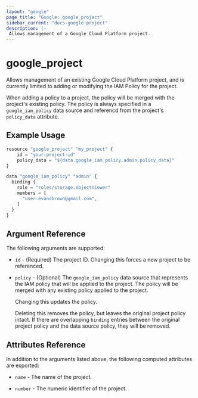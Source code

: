 ```yaml
---
layout: "google"
page_title: "Google: google_project"
sidebar_current: "docs-google-project"
description: |-
 Allows management of a Google Cloud Platform project. 
---
```


# google\_project

Allows management of an existing Google Cloud Platform project, and is
currently limited to adding or modifying the IAM Policy for the project.

When adding a policy to a project, the policy will be merged with the
project's existing policy. The policy is always specified in a
`google_iam_policy` data source and referencd from the project's
`policy_data` attribute.

## Example Usage

```js
resource "google_project" "my_project" {
    id = "your-project-id"
    policy_data = "${data.google_iam_policy.admin.policy_data}"
}

data "google_iam_policy" "admin" {
  binding {
    role = "roles/storage.objectViewer"
    members = [
      "user:evandbrown@gmail.com",
    ]
  }
}
```

## Argument Reference

The following arguments are supported:

* `id` - (Required) The project ID.
    Changing this forces a new project to be referenced.

* `policy` - (Optional) The `google_iam_policy` data source that represents
    the IAM policy that will be applied to the project. The policy will be
    merged with any existing policy applied to the project.

    Changing this updates the policy.

    Deleting this removes the policy, but leaves the original project policy
    intact. If there are overlapping `binding` entries between the original
    project policy and the data source policy, they will be removed.

## Attributes Reference

In addition to the arguments listed above, the following computed attributes are
exported:

* `name` - The name of the project.

* `number` - The numeric identifier of the project.
